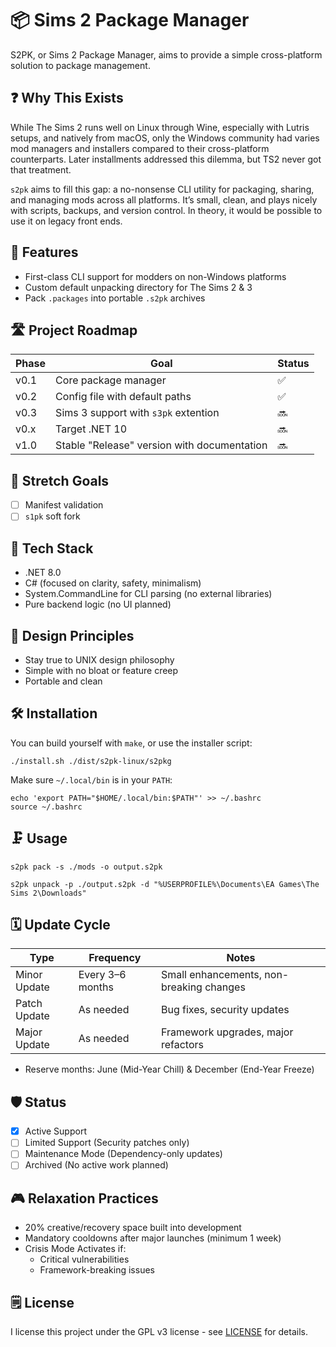 # 📦 Sims 2 Package Manager

S2PK, or Sims 2 Package Manager, aims to provide a simple cross-platform solution to package management.

## ❓ Why This Exists

While The Sims 2 runs well on Linux through Wine, especially with Lutris setups, and natively from macOS, only the Windows community had varies mod managers and installers compared to their cross-platform counterparts. Later installments addressed this dilemma, but TS2 never got that treatment.

`s2pk` aims to fill this gap: a no-nonsense CLI utility for packaging, sharing, and managing mods across all platforms. It’s small, clean, and plays nicely with scripts, backups, and version control. In theory, it would be possible to use it on legacy front ends.

## 🚀 Features

- First-class CLI support for modders on non-Windows platforms
- Custom default unpacking directory for The Sims 2 & 3
- Pack `.packages` into portable `.s2pk` archives

## 🛣️ Project Roadmap

| Phase | Goal                                        | Status |
| ----- | ------------------------------------------- | ------ |
| v0.1  | Core package manager                        | ✅     |
| v0.2  | Config file with default paths              | ✅     |
| v0.3  | Sims 3 support with `s3pk` extention        | 🔜     |
| v0.x  | Target .NET 10                              | 🔜     |
| v1.0  | Stable "Release" version with documentation | 🔜     |

## 🎯 Stretch Goals

- [ ] Manifest validation
- [ ] `s1pk` soft fork

## 🧩 Tech Stack

- .NET 8.0
- C# (focused on clarity, safety, minimalism)
- System.CommandLine for CLI parsing (no external libraries)
- Pure backend logic (no UI planned)

## 📐 Design Principles

- Stay true to UNIX design philosophy
- Simple with no bloat or feature creep
- Portable and clean

## 🛠️ Installation

You can build yourself with `make`, or use the installer script:

```shell
./install.sh ./dist/s2pk-linux/s2pkg
```

Make sure `~/.local/bin` is in your `PATH`:

```shell
echo 'export PATH="$HOME/.local/bin:$PATH"' >> ~/.bashrc
source ~/.bashrc
```

## 🗜️ Usage

```shell
s2pk pack -s ./mods -o output.s2pk
```

```shell
s2pk unpack -p ./output.s2pk -d "%USERPROFILE%\Documents\EA Games\The Sims 2\Downloads"
```

## 🗓️ Update Cycle

| Type         | Frequency        | Notes                                    |
| ------------ | ---------------- | ---------------------------------------- |
| Minor Update | Every 3–6 months | Small enhancements, non-breaking changes |
| Patch Update | As needed        | Bug fixes, security updates              |
| Major Update | As needed        | Framework upgrades, major refactors      |

- Reserve months: June (Mid-Year Chill) & December (End-Year Freeze)

## 🛡️ Status

- [x] Active Support
- [ ] Limited Support (Security patches only)
- [ ] Maintenance Mode (Dependency-only updates)
- [ ] Archived (No active work planned)

## 🎮 Relaxation Practices

- 20% creative/recovery space built into development
- Mandatory cooldowns after major launches (minimum 1 week)
- Crisis Mode Activates if:
  - Critical vulnerabilities
  - Framework-breaking issues

## 🗒️ License

I license this project under the GPL v3 license - see [LICENSE](LICENSE) for details.
